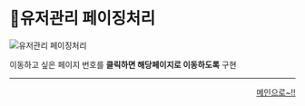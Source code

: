 # 📌유저관리 페이징처리   

![유저관리 페이징처리](https://user-images.githubusercontent.com/105382798/182334121-a3970568-9893-4491-b099-7b26c90fb7a7.png)

이동하고 싶은 페이지 번호를 **클릭하면 해당페이지로 이동하도록** 구현
***
<div align="right">   
  
[메인으로~!!](https://github.com/Runu09/finalproject/blob/main/%EA%B5%AC%ED%98%84%EC%84%A4%EB%AA%85/%EA%B4%80%EB%A6%AC%EC%9E%90%20%EB%A9%94%EC%9D%B8.md)   

</div>
